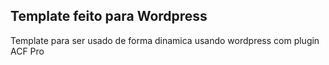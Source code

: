 ## Template feito para Wordpress
Template para ser usado de forma dinamica usando wordpress com plugin ACF Pro
